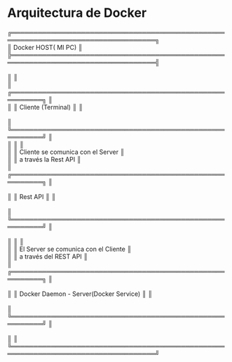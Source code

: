 # Arquitectura de Docker
╔═══════════════════════════════════════════════════════════════════════════════════╗<br>
║                                Docker HOST( MI PC)                                ║<br>
╠═══════════════════════════════════════════════════════════════════════════════════╣<br>                                                                                
║                                                                                   ║<br>
║           ╔═════════════════════════════════════════════════════════╗             ║<br>
║           ║                    Cliente (Terminal)                   ║             ║<br>                                                                         
║           ╚═════════════════════════════════════════════════════════╝             ║<br>
║                                        ║                                          ║<br>
║                                        ║ Cliente se comunica con el Server        ║<br>
║                                        ║ a través la Rest API                     ║<br>
║           ╔═════════════════════════════════════════════════════════╗             ║<br>                                                           
║           ║                        Rest API                         ║             ║<br>                                                                     
║           ╚═════════════════════════════════════════════════════════╝             ║<br>                                                            
║                                        ║                                          ║<br>
║                                        ║ El Server se comunica con el Cliente     ║<br>
║                                        ║ a través del REST API                    ║<br>
║           ╔═════════════════════════════════════════════════════════╗             ║<br>                                                             
║           ║             Docker Daemon - Server(Docker Service)      ║             ║<br>                                                                                                         
║           ╚═════════════════════════════════════════════════════════╝             ║<br>                                                            
║                                                                                   ║<br>
╚═══════════════════════════════════════════════════════════════════════════════════╝<br>


